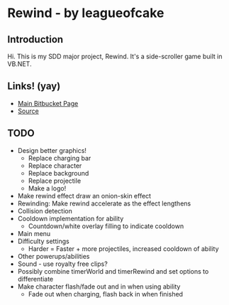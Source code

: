 # Rewind - by leagueofcake
Introduction
------------

Hi. This is my SDD major project, Rewind. It's a side-scroller game built in VB.NET. 

Links! (yay)
------------
* [Main Bitbucket Page](https://bitbucket.org/leagueofcake/rewind)
* [Source](https://bitbucket.org/leagueofcake/rewind/src)

TODO
----
* Design better graphics! 
	* Replace charging bar
	* Replace character
	* Replace background
	* Replace projectile
	* Make a logo! 
* Make rewind effect draw an onion-skin effect
* Rewinding: Make rewind accelerate as the effect lengthens
* Collision detection
* Cooldown implementation for ability
	* Countdown/white overlay filling to indicate cooldown
* Main menu
* Difficulty settings
	* Harder = Faster + more projectiles, increased cooldown of ability
* Other powerups/abilities
* Sound - use royalty free clips? 
* Possibly combine timerWorld and timerRewind and set options to differentiate
* Make character flash/fade out and in when using ability
	* Fade out when charging, flash back in when finished